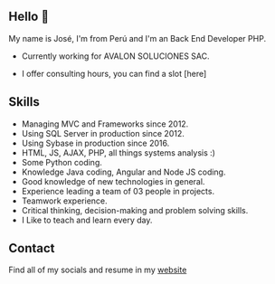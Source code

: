 ## Hello 👋

My name is José, I'm from Perú and I'm an Back End Developer PHP.

* Currently working for AVALON SOLUCIONES SAC.
<!-- * I have a [YouTube channel](https://youtube.com/peladonerd) (in Spanish) about SRE technologies like Docker and Kubernetes. -->
* I offer consulting hours, you can find a slot [here]<!--(https://peladonerd.as.me)-->

## Skills

* Managing MVC and Frameworks since 2012. 
* Using SQL Server in production since 2012.
* Using Sybase in production since 2016.
* HTML, JS, AJAX, PHP, all things systems analysis :)
* Some Python coding.
* Knowledge Java coding, Angular and Node JS coding.
* Good knowledge of new technologies in general.
* Experience leading a team of 03 people in projects.
* Teamwork experience.
* Critical thinking, decision-making and problem solving skills.
* I Like to teach and learn every day.

## Contact

Find all of my socials and resume in my [website](http://solucionesjv.com)

